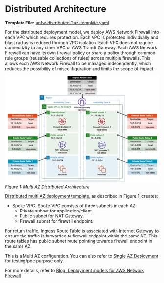 # Distributed Architecture

**Template File:** [anfw-distributed-2az-template.yaml](anfw-distributed-2az-template.yaml)

For the distributed deployment model, we deploy AWS Network Firewall into each VPC which requires protection. Each VPC is protected individually and blast radius is reduced through VPC isolation. Each VPC does not require connectivity to any other VPC or AWS Transit Gateway. Each AWS Network Firewall can have its own firewall policy or share a policy through common rule groups (reusable collections of rules) across multiple firewalls. This allows each AWS Network Firewall to be managed independently, which reduces the possibility of misconfiguration and limits the scope of impact.

![anfw-distributed-model-2az](../images/anfw-distributed-model-2az.jpg)
*Figure 1: Multi AZ Distributed Architecture*

[Distributed multi AZ deployment template](anfw-distributed-2az-template.yaml), as described in Figure 1, creates:

* Spoke VPC. Spoke VPC consists of three subnets in each AZ:
  * Private subnet for application/client.
  * Public subnet for NAT Gateway.
  * Firewall subnet for firewall endpoint.

For return traffic, Ingress Route Table is associated with Internet Gateway to ensure the traffic is forwarded to firewall endpoint within the same AZ. This route tables has public subnet route pointing towards firewall endpoint in the same AZ.

This is a Multi AZ configuration. You can also refer to [Single AZ Deployment](single_az_deployment) for testing/poc purpose only.

For more details, refer to [Blog: Deployment models for AWS Network Firewall](https://aws.amazon.com/blogs/networking-and-content-delivery/deployment-models-for-aws-network-firewall/)
